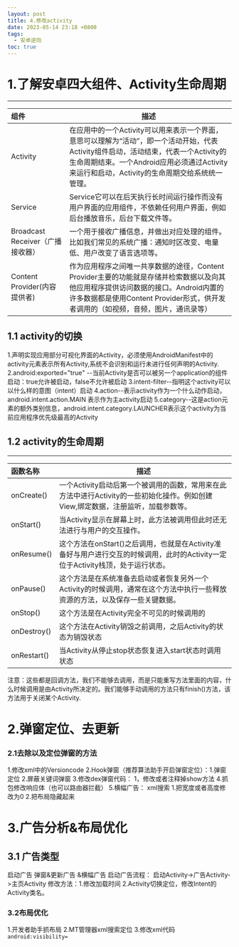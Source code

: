 ```yaml
---
layout: post
title: 4.修改activity
date: 2023-05-14 23:18 +0800
tags:
  - 安卓逆向
toc: true
---
```

# 1.了解安卓四大组件、Activity生命周期
***

| 组件                        | 描述 |
| :------------------------ | ------------------------------------------------------------------------------------------------------------------------------------------ |
| Activity                  | 在应用中的一个Activity可以用来表示一个界面，意思可以理解为“活动”，即一个活动开始，代表Activity组件启动，活动结束，代表一个Activity的生命周期结束。一个Android应用必须通过Activity来运行和启动，Activity的生命周期交给系统统一管理。 |
| Service                   | Service它可以在后天执行长时间运行操作而没有用户界面的应用组件，不依赖任何用户界面，例如后台播放音乐，后台下载文件等。                                                                             |
| Broadcast Receiver（广播接收器） | 一个用于接收广播信息，并做出对应处理的组件。比如我们常见的系统广播：通知时区改变、电量低、用户改变了语言选项等。                                                                                   |
| Content Provider(内容提供者)   | 作为应用程序之间唯一共享数据的途径，Content Provider主要的功能就是存储并检索数据以及向其他应用程序提供访问数据的接口。Android内置的许多数据都是使用Content Provider形式，供开发者调用的（如视频，音频，图片，通讯录等）            |
## 1.1 activity的切换

1.声明实现应用部分可视化界面的Activity，必须使用AndroidManifest中的activity元素表示所有Activity,系统不会识别和运行未进行任何声明的Activity.
2.android:exported="true" --当前Activity是否可以被另一个application的组件启动：true允许被启动，false不允许被启动
3.intent-filter--指明这个activity可以以什么样的意图（intent）启动
4.action--表示activity作为一个什么动作启动，android.intent.action.MAIN 表示作为主activity启动
5.category--这是action元素的额外类别信息，android.intent.category.LAUNCHER表示这个activity为当前应用程序优先级最高的Activity

## 1.2 activity的生命周期
***
| 函数名称        | 描述                                                                               |
| :---------- | -------------------------------------------------------------------------------- |
| onCreate()  | 一个Activity启动后第一个被调用的函数，常用来在此方法中进行Activity的一些初始化操作。例如创建View,绑定数据，注册监听，加载参数等。      |
| onStart()   | 当Activity显示在屏幕上时，此方法被调用但此时还无法进行与用户的交互操作。                                         |
| onResume()  | 这个方法在onStart()之后调用，也就是在Activity准备好与用户进行交互的时候调用，此时的Activity一定位于Activity栈顶，处于运行状态。 |
| onPause()   | 这个方法是在系统准备去启动或者恢复另外一个Activity的时候调用，通常在这个方法中执行一些释放资源的方法，以及保存一些关键数据。               |
| onStop()    | 这个方法是在Activity完全不可见的时候调用的                                                        |
| onDestroy() | 这个方法在Activity销毁之前调用，之后Activity的状态为销毁状态                                           |
| onRestart() | 当Activity从停止stop状态恢复进入start状态时调用状态                                               |
注意：这些都是回调方法，我们不能够去调用，而是只能重写方法里面的内容，什么时候调用是由Activity所决定的。我们能够手动调用的方法只有finish()方法，该方法用于关闭某个Activity.
# 2.弹窗定位、去更新
### 2.1去除以及定位弹窗的方法
1.修改xml中的Versioncode
2.Hook弹窗（推荐算法助手开启弹窗定位）：1.弹窗定位 2.屏蔽关键词弹窗
3.修改dex弹窗代码： 1，修改或者注释掉show方法
4.抓包修改响应体（也可以路由器拦截）
5.横幅广告： xml搜索 1.把宽度或者高度修改为0 2.把布局隐藏起来
# 3.广告分析&布局优化
## 3.1 广告类型
启动广告 弹窗&更新广告 &横幅广告
启动广告流程： 启动Activity->广告Activity->主页Activity
修改方法：1.修改加载时间 2.Activity切换定位，修改Intent的Activity类名。
### 3.2布局优化
1.开发者助手抓布局
2.MT管理器xml搜索定位
3.修改xml代码
`android:visibility= `
